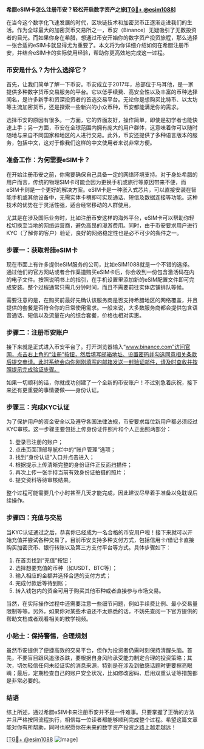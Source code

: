 **希腊eSIM卡怎么注册币安？轻松开启数字资产之旅[[TG💪+ @esim1088](https://t.me/s/esim1088)]**

在当今这个数字化飞速发展的时代，区块链技术和加密货币正逐渐走进我们的生活。作为全球最大的加密货币交易所之一，币安（Binance）无疑吸引了无数投资者的目光。而如果你身在希腊，想通过币安开始你的数字资产投资旅程，那么选择一张合适的eSIM卡就显得尤为重要了。本文将为你详细介绍如何在希腊注册币安，并结合eSIM卡的实际使用经验，帮助你更高效地完成这一过程。

### 币安是什么？为什么选择它？

首先，让我们简单了解一下币安。币安成立于2017年，总部位于马耳他，是一家提供多种数字货币交易服务的平台。它以低手续费、高安全性以及丰富的币种选择闻名，是许多新手和资深投资者的首选交易平台。无论你是想购买比特币、以太坊等主流加密货币，还是探索一些新兴的小众币种，币安都能满足你的需求。

选择币安的原因有很多。一方面，它的界面友好，操作简单，即使是初学者也能快速上手；另一方面，币安在全球范围内拥有庞大的用户群体，这意味着你可以随时随地与来自不同国家和地区的人进行交易。此外，币安还提供了多种语言版本的服务，包括中文，这对于像我们这样的中文使用者来说非常方便。

### 准备工作：为何需要eSIM卡？

在开始注册币安之前，你需要确保自己具备一定的网络环境支持。对于身处希腊的用户而言，传统的物理SIM卡可能会因为更换手机或旅行等原因带来不便，而eSIM卡则是一个更好的解决方案。eSIM卡是一种嵌入式芯片，可以直接安装在智能手机或其他设备中，无需实体卡槽即可实现通话、短信及数据连接等功能。这种技术的优势在于灵活性强，适合经常移动的人群使用。

尤其是在涉及国际业务时，比如注册币安这样的海外平台，eSIM卡可以帮助你轻松切换至当地的网络运营商，避免高昂的漫游费用。同时，由于币安要求用户进行KYC（了解你的客户）验证，良好的网络稳定性也是必不可少的条件之一。

### 步骤一：获取希腊eSIM卡

现在市面上有许多提供eSIM服务的公司，比如eSIM1088就是一个不错的选择。通过他们的官方网站或者合作渠道购买eSIM卡后，你会收到一份包含激活码在内的电子文件。按照说明书上的指引，在手机设置里添加新的eSIM配置文件即可完成安装。整个过程通常只需几分钟时间，而且不需要前往实体店铺排队等候。

需要注意的是，在购买前最好先确认该服务商是否支持希腊地区的网络覆盖，并且提供的套餐是否符合你的日常使用需求。一般来说，大多数服务商都会提供包含语音通话、短信以及流量在内的综合套餐，价格也相对实惠。

### 步骤二：注册币安账户

接下来就是正式进入币安平台了。打开浏览器输入“www.binance.com”访问官网，点击右上角的“注册”按钮，然后填写邮箱地址、设置密码并勾选同意相关条款后提交申请。此时系统会向你刚刚填写的邮箱发送一封验证邮件，请及时查收并按照提示完成验证步骤。

如果一切顺利的话，你就成功创建了一个全新的币安账户！不过别急着庆祝，接下来还有更重要的事情要做——身份认证。

### 步骤三：完成KYC认证

为了保护用户的资金安全以及遵守各国法律法规，币安要求每位新用户都必须经过KYC审核。这一步骤主要包括上传身份证件照片和个人正面照两部分：

1. 登录已注册的账户；
2. 点击页面顶部导航栏中的“账户管理”选项；
3. 找到“身份认证”入口并点击进入；
4. 根据提示上传清晰完整的身份证件正反面扫描件；
5. 再次上传一张手持当前有效身份证拍摄的照片；
6. 提交资料等待审核结果。

整个过程可能需要几个小时甚至几天才能完成，因此建议尽早着手准备以免耽误后续操作。

### 步骤四：充值与交易

当KYC认证通过之后，恭喜你已经成为一名合格的币安用户啦！接下来就可以开始充值并尝试各种交易了。目前币安支持多种支付方式，包括信用卡/借记卡直接购买加密货币、银行转账以及第三方支付平台等方式。具体步骤如下：

1. 在首页找到“充值”按钮；
2. 选择想要充值的币种（如USDT、BTC等）；
3. 输入相应的金额并选择合适的支付方式；
4. 完成付款后等待到账；
5. 转入钱包内的资金可用于购买其他币种或者直接参与市场交易。

当然，在实际操作过程中还需要注意一些细节问题，例如手续费比例、最小交易量限制等等。另外，如果你对某些术语还不太熟悉的话，不妨先查阅一下官方提供的帮助文档或者观看相关的教学视频。

### 小贴士：保持警惕，合理规划

虽然币安提供了便捷高效的交易平台，但作为投资者仍需时刻保持清醒头脑。首先，不要盲目跟风追涨杀跌，要根据自身风险承受能力制定合理的投资策略；其次，切勿轻信任何未经证实的消息来源，特别是在涉及到敏感话题时更要擦亮眼睛；最后，定期检查自己的账户安全状况，比如修改密码、启用双重认证等措施都是非常必要的。

### 结语

综上所述，通过希腊eSIM卡来注册币安并不是一件难事。只要掌握了正确的方法并且严格按照流程执行，相信每一位读者都能够顺利完成整个过程。希望这篇文章能对你有所帮助，同时也祝愿你在未来的数字资产投资之路上越走越远！

[[TG💪+ @esim1088](https://t.me/s/esim1088) ![Image](https://i.postimg.cc/4NQfJmqS/Snipaste-2025-05-13-00-14-12.png)]